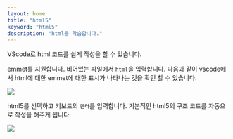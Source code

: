 ```yaml
---
layout: home
title: "html5"
keyword: "html5"
description: "html을 학습합니다."
---
```


VScode로 html 코드를 쉽게 작성을 할 수 있습니다.

emmet를 지원합니다. 비어있는 파일에서 `html`을 입력합니다. 다음과 같이 vscode에서 html에 대한 emmet에 대한 표시가 나타나는 것을 확인 할 수 있습니다.

![](./img/vscode_html5_1.png)

html5를 선택하고 키보드의 `엔터`를 입력합니다. 기본적인 html5의 구조 코드를 자동으로 작성을 해주게 됩니다.

![](./img/vscode_html5_2.png)